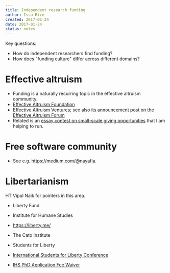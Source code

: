 ```yaml
---
title: Independent research funding
author: Issa Rice
created: 2017-01-24
date: 2017-01-24
status: notes
---
```


Key questions:

* How do independent researchers find funding?
* How does "funding culture" differ across different domains?

# Effective altruism

* Funding is a naturally recurring topic in the effective altruism community.
* [Effective Altruism Foundation](https://ea-foundation.org/)
* [Effective Altruism Ventures](https://web.archive.org/web/20161016063931/http://www.eaventures.org/);
  see also [its announcement post on the Effective Altruism Forum](http://effective-altruism.com/ea/fo/announcing_effective_altruism_ventures/)
* Related is an [essay contest on small-scale giving opportunities](http://effective-altruism.com/ea/16e/essay_contest_general_considerations_for/) that I am helping to run.

# Free software community

* See e.g. <https://medium.com/@nayafia>.

# Libertarianism

HT Vipul Naik for pointers in this area.

* Liberty Fund
* Institute for Humane Studies
* <https://liberty.me/>
* The Cato Institute
* Students for Liberty
* [International Students for Liberty Conference](https://www.isflc.org/)

* [IHS PhD Application Fee Waiver](https://theihs.org/funding/ihs-phd-application-fee-waiver/)
